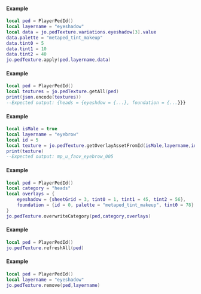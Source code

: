 <!-- #region jo.pedTexture.apply -->
#### Example
```lua
local ped = PlayerPedId()
local layername = "eyeshadow"
local data = jo.pedTexture.variations.eyeshadow[3].value
data.palette = "metaped_tint_makeup"
data.tint0 = 5
data.tint1 = 10
data.tint2 = 40
jo.pedTexture.apply(ped,layername,data)
```
<!-- #endregion jo.pedTexture.apply -->


<!-- #region jo.pedTexture.getAll -->
#### Example
```lua
local ped = PlayerPedId()
local textures = jo.pedTexture.getAll(ped)
print(json.encode(textures))
--Expected output: {heads = {eyeshdow = {...}, foundation = {...}}}
```
<!-- #endregion jo.pedTexture.getAll -->


<!-- #region jo.pedTexture.getOverlayAssetFromId -->
#### Example
```lua
local isMale = true
local layername = "eyebrow"
local id = 5
local texture = jo.pedTexture.getOverlayAssetFromId(isMale,layername,id)
print(texture)
--Expected output: mp_u_faov_eyebrow_005
```
<!-- #endregion jo.pedTexture.getOverlayAssetFromId -->


<!-- #region jo.pedTexture.overwriteCategory -->
#### Example
```lua
local ped = PlayerPedId()
local category = "heads"
local overlays = {
    eyeshadow = {sheetGrid = 3, tint0 = 1, tint1 = 45, tint2 = 56},
    foundation = {id = 0, palette = "metaped_tint_makeup", tint0 = 78}
}
jo.pedTexture.overwriteCategory(ped,category,overlays)
```
<!-- #endregion jo.pedTexture.overwriteCategory -->


<!-- #region jo.pedTexture.refreshAll -->
#### Example
```lua
local ped = PlayerPedId()
jo.pedTexture.refreshAll(ped)
```
<!-- #endregion jo.pedTexture.refreshAll -->


<!-- #region jo.pedTexture.remove -->
#### Example
```lua
local ped = PlayerPedId()
local layername = "eyeshadow"
jo.pedTexture.remove(ped,layername)
```
<!-- #endregion jo.pedTexture.remove -->


